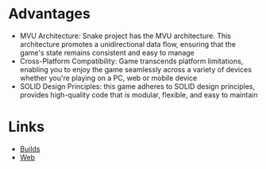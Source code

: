 # Advantages
* MVU Architecture: Snake project has the MVU architecture. This architecture promotes a unidirectional data flow, ensuring that the game's state remains consistent and easy to manage
* Cross-Platform Compatibility: Game transcends platform limitations, enabling you to enjoy the game seamlessly across a variety of devices whether you're playing on a PC, web or mobile device
* SOLID Design Principles: this game adheres to SOLID design principles, provides high-quality code that is modular, flexible, and easy to maintain
# Links
* [Builds](https://drive.google.com/drive/folders/1oLcFmhvy5crNxloZ9W57igTKHvjR_Obg?usp=sharing)
* [Web](https://zaveruhaivan.itch.io/snake)
